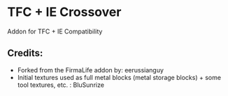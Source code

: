 # TFC + IE Crossover
Addon for TFC + IE Compatibility

## Credits:

 - Forked from the FirmaLife addon by: eerussianguy
 - Initial textures used as full metal blocks (metal storage blocks) + some tool textures, etc. : BluSunrize
